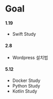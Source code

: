 # Goal

#### 1.19
 - Swift Study

#### 2.8
 - Wordpress 설치법
 
#### 5.12
 - Docker Study
 - Python Study
 - Kotlin Study
